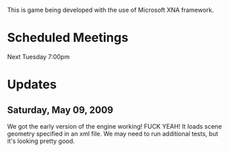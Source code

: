 This is game being developed with the use of Microsoft XNA framework.

# Scheduled Meetings #
Next Tuesday 7:00pm

# Updates #
## Saturday, May 09, 2009 ##
We got the early version of the engine working! FUCK YEAH! It loads scene geometry specified in an xml file. We may need to run additional tests, but it's looking pretty good.